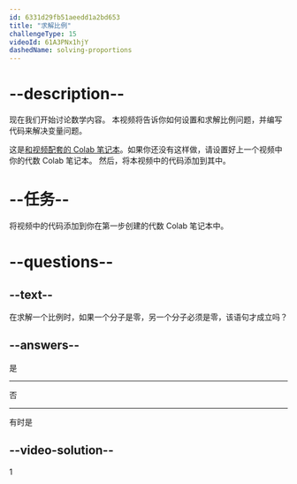 ```yaml
---
id: 6331d29fb51aeedd1a2bd653
title: "求解比例"
challengeType: 15
videoId: 61A3PNx1hjY
dashedName: solving-proportions
---
```


# --description--

现在我们开始讨论数学内容。 本视频将告诉你如何设置和求解比例问题，并编写代码来解决变量问题。

这是<a href="https://colab.research.google.com/drive/1Q7nCcbrnoYttkwiHB_nQ-X1JuLpUmtRD?usp=sharing" target="_blank" rel="noopener noreferrer nofollow">和视频配套的 Colab 笔记本</a>。如果你还没有这样做，请设置好上一个视频中你的代数 Colab 笔记本。 然后，将本视频中的代码添加到其中。

# --任务--

将视频中的代码添加到你在第一步创建的代数 Colab 笔记本中。

# --questions--

## --text--

在求解一个比例时，如果一个分子是零，另一个分子必须是零，该语句才成立吗？

## --answers--

是

---

否

---

有时是

## --video-solution--

1
